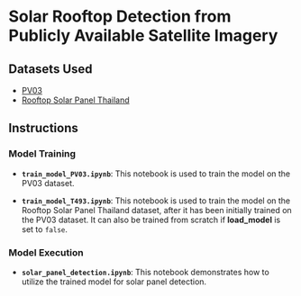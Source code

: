 # Solar Rooftop Detection from Publicly Available Satellite Imagery

## Datasets Used
- [PV03](https://www.kaggle.com/datasets/salimhammadi07/solar-panel-detection-and-identification)
- [Rooftop Solar Panel Thailand](https://www.kaggle.com/datasets/johnsullivan66/rooftop-solar-panel-thailand)

## Instructions

### Model Training
- **`train_model_PV03.ipynb`**: This notebook is used to train the model on the PV03 dataset.

- **`train_model_T493.ipynb`**: This notebook is used to train the model on the Rooftop Solar Panel Thailand dataset, after it has been initially trained on the PV03 dataset. It can also be trained from scratch if **load_model** is set to `false`.

### Model Execution
- **`solar_panel_detection.ipynb`**: This notebook demonstrates how to utilize the trained model for solar panel detection.
